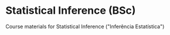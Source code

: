 # Statistical Inference (BSc)
Course materials for Statistical Inference ("Inferência Estatística")
